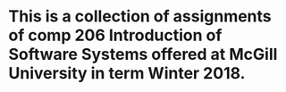 # This is a collection of assignments of comp 206 Introduction of Software Systems offered at McGill University in term Winter 2018. 
